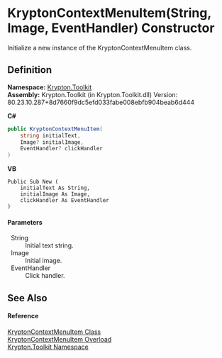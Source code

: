 # KryptonContextMenuItem(String, Image, EventHandler) Constructor


Initialize a new instance of the KryptonContextMenuItem class.



## Definition
**Namespace:** <a href="79d2eac2-21f4-54ff-7552-b20c33c30600.md">Krypton.Toolkit</a>  
**Assembly:** Krypton.Toolkit (in Krypton.Toolkit.dll) Version: 80.23.10.287+8d7660f9dc5efd033fabe008ebfb904beab6d444

**C#**
``` C#
public KryptonContextMenuItem(
	string initialText,
	Image? initialImage,
	EventHandler? clickHandler
)
```
**VB**
``` VB
Public Sub New ( 
	initialText As String,
	initialImage As Image,
	clickHandler As EventHandler
)
```



#### Parameters
<dl><dt>  String</dt><dd>Initial text string.</dd><dt>  Image</dt><dd>Initial image.</dd><dt>  EventHandler</dt><dd>Click handler.</dd></dl>

## See Also


#### Reference
<a href="19269e57-f7e7-326d-c5b4-f602bf32208b.md">KryptonContextMenuItem Class</a>  
<a href="92afb22c-1ecf-7bdb-a3d9-65fec6542905.md">KryptonContextMenuItem Overload</a>  
<a href="79d2eac2-21f4-54ff-7552-b20c33c30600.md">Krypton.Toolkit Namespace</a>  
